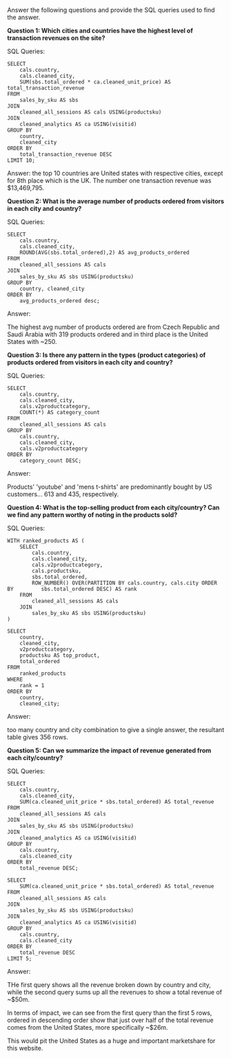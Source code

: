 Answer the following questions and provide the SQL queries used to find the answer.

    
**Question 1: Which cities and countries have the highest level of transaction revenues on the site?**


SQL Queries:

```
SELECT
    cals.country,
    cals.cleaned_city,
    SUM(sbs.total_ordered * ca.cleaned_unit_price) AS total_transaction_revenue
FROM
    sales_by_sku AS sbs
JOIN
    cleaned_all_sessions AS cals USING(productsku)
JOIN
    cleaned_analytics AS ca USING(visitid)
GROUP BY
    country,
    cleaned_city
ORDER BY
    total_transaction_revenue DESC
LIMIT 10;
```

Answer: the top 10 countries are United states with respective cities, except for 8th place which is the UK. The number one transaction revenue was $13,469,795.


**Question 2: What is the average number of products ordered from visitors in each city and country?**


SQL Queries:
```
SELECT
	cals.country,
	cals.cleaned_city,
	ROUND(AVG(sbs.total_ordered),2) AS avg_products_ordered
FROM
	cleaned_all_sessions AS cals
JOIN
	sales_by_sku AS sbs USING(productsku)
GROUP BY
	country, cleaned_city
ORDER BY
	avg_products_ordered desc;
```

Answer:

The highest avg number of products ordered are from Czech Republic and Saudi Arabia with 319 products ordered and in third place is the United States with ~250.


**Question 3: Is there any pattern in the types (product categories) of products ordered from visitors in each city and country?**


SQL Queries:

```
SELECT
    cals.country,
	cals.cleaned_city,
    cals.v2productcategory,
    COUNT(*) AS category_count
FROM
    cleaned_all_sessions AS cals
GROUP BY
    cals.country,
	cals.cleaned_city,
    cals.v2productcategory
ORDER BY
    category_count DESC;
```


Answer:

Products' 'youtube' and 'mens t-shirts' are predominantly bought by US customers... 613 and 435, respectively.



**Question 4: What is the top-selling product from each city/country? Can we find any pattern worthy of noting in the products sold?**


SQL Queries:

```
WITH ranked_products AS (
    SELECT
        cals.country,
        cals.cleaned_city,
        cals.v2productcategory,
        cals.productsku,
        sbs.total_ordered,
        ROW_NUMBER() OVER(PARTITION BY cals.country, cals.city ORDER BY 		sbs.total_ordered DESC) AS rank
    FROM
        cleaned_all_sessions AS cals
    JOIN
        sales_by_sku AS sbs USING(productsku)
)

SELECT
    country,
    cleaned_city,
    v2productcategory,
    productsku AS top_product,
    total_ordered
FROM
    ranked_products
WHERE
    rank = 1
ORDER BY
    country,
    cleaned_city;
```

Answer:

too many country and city combination to give a single answer, the resultant table gives 356 rows.


**Question 5: Can we summarize the impact of revenue generated from each city/country?**

SQL Queries:

```
SELECT
    cals.country,
    cals.cleaned_city,
    SUM(ca.cleaned_unit_price * sbs.total_ordered) AS total_revenue
FROM
    cleaned_all_sessions AS cals
JOIN
    sales_by_sku AS sbs USING(productsku)
JOIN
    cleaned_analytics AS ca USING(visitid)
GROUP BY
    cals.country, 
    cals.cleaned_city
ORDER BY
    total_revenue DESC;
```
```
SELECT
    SUM(ca.cleaned_unit_price * sbs.total_ordered) AS total_revenue
FROM
    cleaned_all_sessions AS cals
JOIN
    sales_by_sku AS sbs USING(productsku)
JOIN
    cleaned_analytics AS ca USING(visitid)
GROUP BY
    cals.country,
    cals.cleaned_city
ORDER BY
    total_revenue DESC
LIMIT 5;

```

Answer:

THe first query shows all the revenue broken down by country and city, while the second query sums up all the revenues to show a total revenue of ~$50m. 

In terms of impact, we can see from the first query than the first 5 rows, ordered in descending order show that just over half of the total revenue comes from the United States, more specifically ~$26m.

This would pit the United States as a huge and important marketshare for this website.




